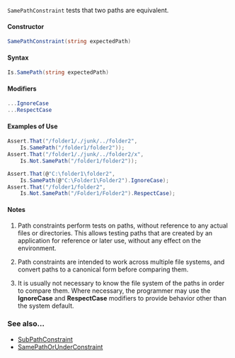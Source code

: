 `SamePathConstraint` tests that two paths are equivalent.

#### Constructor

```csharp
SamePathConstraint(string expectedPath)
```

#### Syntax

```csharp
Is.SamePath(string expectedPath)
```

#### Modifiers

```csharp
...IgnoreCase
...RespectCase
```

#### Examples of Use

```csharp
Assert.That("/folder1/./junk/../folder2",
	Is.SamePath("/folder1/folder2"));
Assert.That("/folder1/./junk/../folder2/x",
	Is.Not.SamePath("/folder1/folder2"));

Assert.That(@"C:\folder1\folder2",
	Is.SamePath(@"C:\Folder1\Folder2").IgnoreCase);
Assert.That("/folder1/folder2",
	Is.Not.SamePath("/Folder1/Folder2").RespectCase);
```

#### Notes

1. Path constraints perform tests on paths, without reference to any
actual files or directories. This allows testing paths that are
created by an application for reference or later use, without 
any effect on the environment.

2. Path constraints are intended to work across multiple file systems,
and convert paths to a canonical form before comparing them. 

3. It is usually not necessary to know the file system of the paths
in order to compare them. Where necessary, the programmer may
use the **IgnoreCase** and **RespectCase** modifiers to provide 
behavior other than the system default.


### See also...
 * [SubPathConstraint](SubPathConstraint.md)
 * [SamePathOrUnderConstraint](SamePathOrUnderConstraint.md)
